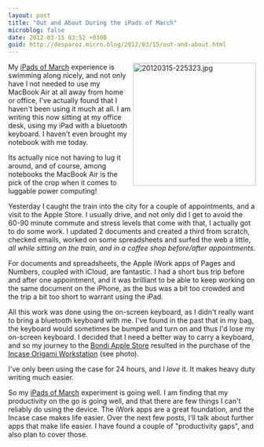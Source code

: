 ```yaml
---
layout: post
title: "Out and About During the iPads of March"
microblog: false
date: 2012-03-15 03:52 +0300
guid: http://desparoz.micro.blog/2012/03/15/out-and-about.html
---
```

<p><img alt="20120315-225323.jpg" align="right" width="250" src="http://www.desparoz.me/wp-content/uploads/2012/03/20120315-225323.jpg" />My <a href="http://djp.me/ides/" title="iPads of March tag on desparoz.com">iPads of March</a> experience is swimming along nicely, and not only have I not needed to use my MacBook Air at all away from home or office, I've actually found that I haven't been using it much at all. I am writing this now sitting at my office desk, using my iPad with a bluetooth keyboard. I haven't even brought my notebook with me today.</p>
<p>Its actually nice not having to lug it around, and of course, among notebooks the MacBook Air is the pick of the crop when it comes to luggable power computing!</p>
<p>Yesterday I caught the train into the city for a couple of appointments, and a visit to the Apple Store. I usually drive, and not only did I get to avoid the 60-90 minute commute and stress levels that come with that, I actually got to do some work. I updated 2 documents and created a third from scratch, checked emails, worked on some spreadsheets and surfed the web a little, <em>all while sitting on the train, and in a coffee shop before/after appointments</em>.</p>
<p>For documents and spreadsheets, the Apple iWork apps of Pages and Numbers, coupled with iCloud, are fantastic. I had a short bus trip before and after one appointment, and it was brilliant to be able to keep working on the same document on the iPhone, as the bus was a bit too crowded and the trip a bit too short to warrant using the iPad.</p>
<p>All this work was done using the on-screen keyboard, as I didn't really want to bring a bluetooth keyboard with me. I've found in the past that in my bag, the keyboard would sometimes be bumped and turn on and thus I'd lose my on-screen keyboard. I decided that I need a better way to carry a keyboard, and so my journey to the <a href="http://www.apple.com/au/retail/bondi/" title="Apple Store Bondi">Bondi Apple Store</a> resulted in the purchase of the <a href="http://store.apple.com/au/product/H6353ZM/A">Incase Origami Workstation</a> (see photo).</p>
<p>I've only been using the case for 24 hours, and I <em>love</em> it. It makes heavy duty writing much easier.</p>
<p>So my <a href="http://djp.me/ides/" title="iPads of March tag on desparoz.com">iPads of March</a> experiment is going well. I am finding that my productivity on the go is going well, and that there are few things I can't reliably do using the device. The iWork apps are a great foundation, and the Incase case makes life easier. Over the next few posts, I'll talk about further apps that make life easier. I have found a couple of &quot;productivity gaps&quot;, and also plan to cover those.</p>
